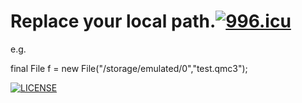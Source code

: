 # Replace your local path.[![996.icu](https://img.shields.io/badge/link-996.icu-red.svg)](https://996.icu)

e.g. 

final File f = new File("/storage/emulated/0","test.qmc3");

[![LICENSE](https://img.shields.io/badge/license-Anti%20996-blue.svg)](https://github.com/996icu/996.ICU/blob/master/LICENSE)
